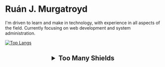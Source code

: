 # Ruán J. Murgatroyd

I'm driven to learn and make in technology, with experience in all aspects of the field.
Currently focusing on web development and system administration.

[![Top Langs](https://github-readme-stats.vercel.app/api/top-langs/?username=rjmurg&exclude_repo=CMPU1025-Work,Algorithms-Assignment&theme=transparent)](https://github.com/anuraghazra/github-readme-stats)

<h2 align="center">
  <details>
    <summary>Too Many Shields</summary>
    
## Languages and Frameworks I'm Familiar With:
![HTML5](https://img.shields.io/badge/html5-%23E34F26.svg?style=for-the-badge&logo=html5&logoColor=white)
![PHP](https://img.shields.io/badge/php-%23777BB4.svg?style=for-the-badge&logo=php&logoColor=white)
![CSS3](https://img.shields.io/badge/css3-%231572B6.svg?style=for-the-badge&logo=css3&logoColor=white)
![JavaScript](https://img.shields.io/badge/javascript-%23323330.svg?style=for-the-badge&logo=javascript&logoColor=%23F7DF1E)
![TypeScript](https://img.shields.io/badge/typescript-%23007ACC.svg?style=for-the-badge&logo=typescript&logoColor=white)
![C Programming Language](https://img.shields.io/badge/C%20Programming%20Language-%23A8B9CC.svg?style=for-the-badge&logo=c&logoColor=white)
![Svelte(Kit)](https://img.shields.io/badge/Svelte(Kit)-%23FF3E00.svg?style=for-the-badge&logo=svelte&logoColor=white)
![Bootstrap](https://img.shields.io/badge/bootstrap-%237952B3?style=for-the-badge&logo=bootstrap&logoColor=white)
![Docusaurus](https://img.shields.io/badge/docusaurus-%233ECC5F.svg?style=for-the-badge&logo=docusaurus&logoColor=white)
![Express](https://img.shields.io/badge/express-%23000000?style=for-the-badge&logo=express&logoColor=white)
![Axios](https://img.shields.io/badge/axios-%235A29E4?style=for-the-badge&logo=axios&logoColor=white)
![Markdown](https://img.shields.io/badge/markdown-%23000000.svg?style=for-the-badge&logo=markdown&logoColor=white)
![Python](https://img.shields.io/badge/python-3670A0?style=for-the-badge&logo=python&logoColor=ffdd54)
![Bash](https://img.shields.io/badge/bash-%234EAA25?style=for-the-badge&logo=gnubash&logoColor=white)

## Software I Use to Develop:
![NodeJS](https://img.shields.io/badge/node.js-6DA55F?style=for-the-badge&logo=node.js&logoColor=white)
![Bun](https://img.shields.io/badge/bun-%23000000?style=for-the-badge&logo=bun&logoColor=white)
![NPM](https://img.shields.io/badge/npm-%23CB3837?style=for-the-badge&logo=npm&logoColor=white)
![PyCharm](https://img.shields.io/badge/pycharm-143?style=for-the-badge&logo=pycharm&logoColor=black&color=black&labelColor=green)
![Visual Studio Code](https://img.shields.io/badge/Visual%20Studio%20Code-0078d7.svg?style=for-the-badge&logo=visual-studio-code&logoColor=white)
![Git](https://img.shields.io/badge/git-%23F05033.svg?style=for-the-badge&logo=git&logoColor=white)
![Source Tree](https://img.shields.io/badge/source%20tree-%230052CC.svg?style=for-the-badge&logo=sourcetree&logoColor=white)
![GitHub](https://img.shields.io/badge/github-%23121011.svg?style=for-the-badge&logo=github&logoColor=white)

## Software I Use to Produce:
![Adobe Photoshop](https://img.shields.io/badge/adobe%20photoshop-%2331A8FF.svg?style=for-the-badge&logo=adobephotoshop&logoColor=white)
![Adobe Premiere](https://img.shields.io/badge/adobe%20premiere-%239999FF.svg?style=for-the-badge&logo=adobepremierepro&logoColor=white)
![PowerPoint](https://img.shields.io/badge/powerpoint-%23B7472A.svg?style=for-the-badge&logo=microsoftpowerpoint&logoColor=white)
![Figma](https://img.shields.io/badge/figma-%23F24E1E.svg?style=for-the-badge&logo=figma&logoColor=white)
![Trello](https://img.shields.io/badge/trello-%230052CC.svg?style=for-the-badge&logo=trello&logoColor=white)
![OBS](https://img.shields.io/badge/OBS%20Studio-%23302E31.svg?style=for-the-badge&logo=obsstudio&logoColor=white)
![Audacity](https://img.shields.io/badge/Audacity-%230000CC.svg?style=for-the-badge&logo=audacity&logoColor=white)
![Obsidian](https://img.shields.io/badge/Obsidian-%237C3AED.svg?style=for-the-badge&logo=obsidian&logoColor=white)

## Software I Use to Deploy:
![Nginx](https://img.shields.io/badge/nginx-%23009639.svg?style=for-the-badge&logo=nginx&logoColor=white)
![Docker](https://img.shields.io/badge/docker-%230db7ed.svg?style=for-the-badge&logo=docker&logoColor=white)
![Postgres](https://img.shields.io/badge/postgres-%23316192.svg?style=for-the-badge&logo=postgresql&logoColor=white)
![PM2](https://img.shields.io/badge/process%20manager%202-%232B037A.svg?style=for-the-badge&logo=pm2&logoColor=white)

## Operating Systems:
![iOS](https://img.shields.io/badge/ios-%23000000?style=for-the-badge&logo=ios&logoColor=white)
![Ubuntu](https://img.shields.io/badge/Ubuntu-E95420?style=for-the-badge&logo=ubuntu&logoColor=white)
![Raspberry Pi](https://img.shields.io/badge/-RaspberryPi-C51A4A?style=for-the-badge&logo=Raspberry-Pi)
![Windows](https://img.shields.io/badge/Windows-0078D6?style=for-the-badge&logo=windows&logoColor=white)

  </details>
</h2>
